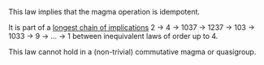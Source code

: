 This law implies that the magma operation is idempotent.

It is part of a [longest chain of implications](https://leanprover.zulipchat.com/#narrow/channel/458659-Equational/topic/Longest.20implication.20chain/near/521750611) 2 → 4 → 1037 → 1237 → 103 → 1033 → 9 → … → 1 between inequivalent laws of order up to 4.

This law cannot hold in a (non-trivial) commutative magma or quasigroup.
